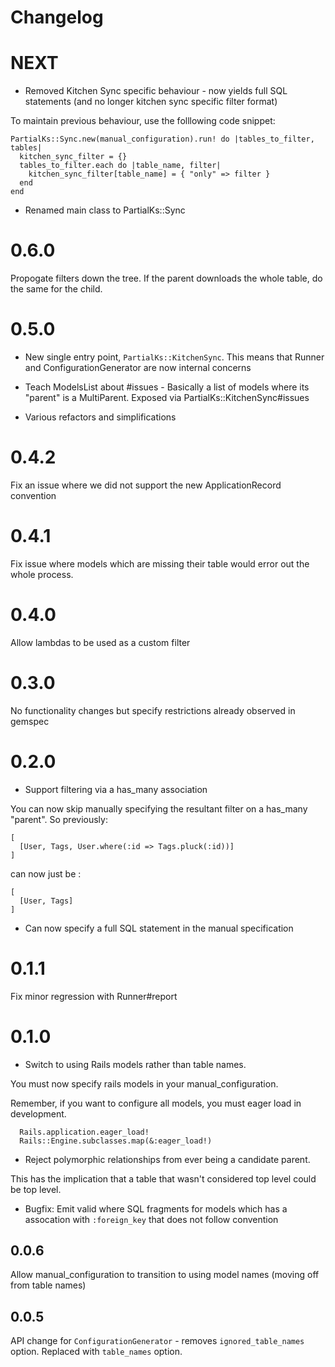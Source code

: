 # Changelog

# NEXT

* Removed Kitchen Sync specific behaviour - now yields full SQL statements (and no longer kitchen sync specific filter format)

To maintain previous behaviour, use the folllowing code snippet:

```
PartialKs::Sync.new(manual_configuration).run! do |tables_to_filter, tables|
  kitchen_sync_filter = {}
  tables_to_filter.each do |table_name, filter|
    kitchen_sync_filter[table_name] = { "only" => filter }
  end
end
```

* Renamed main class to PartialKs::Sync

# 0.6.0

Propogate filters down the tree. If the parent downloads the whole table, do the same for the child.

# 0.5.0

* New single entry point, `PartialKs::KitchenSync`. This means that Runner and ConfigurationGenerator are now internal concerns

* Teach ModelsList about #issues - Basically a list of models where its "parent" is a MultiParent. Exposed via PartialKs::KitchenSync#issues

* Various refactors and simplifications

# 0.4.2

Fix an issue where we did not support the new ApplicationRecord convention

# 0.4.1

Fix issue where models which are missing their table would error out the whole process.

# 0.4.0

Allow lambdas to be used as a custom filter

# 0.3.0

No functionality changes but specify restrictions already observed in gemspec

# 0.2.0

* Support filtering via a has_many association

You can now skip manually specifying the resultant filter on a has_many "parent". So previously:

```
[
  [User, Tags, User.where(:id => Tags.pluck(:id))]
]
```

can now just be :

```
[
  [User, Tags]
]
```

* Can now specify a full SQL statement in the manual specification


# 0.1.1

Fix minor regression with Runner#report

# 0.1.0

* Switch to using Rails models rather than table names.

You must now specify rails models in your manual_configuration.

Remember, if you want to configure all models, you must eager load in development.

```
  Rails.application.eager_load!
  Rails::Engine.subclasses.map(&:eager_load!)
```

* Reject polymorphic relationships from ever being a candidate parent.

This has the implication that a table that wasn't considered top level could be
top level.

* Bugfix: Emit valid where SQL fragments for models which has a assocation with `:foreign_key`
that does not follow convention

## 0.0.6

Allow manual_configuration to transition to using model names (moving off from table names)

## 0.0.5

API change for `ConfigurationGenerator` - removes `ignored_table_names` option.
Replaced with `table_names` option.
